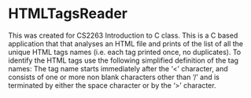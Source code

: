 # HTMLTagsReader
This was created for CS2263 Introduction to C class. 
This is a C based application that that analyses an HTML file and prints of the list of all the unique HTML tags names (i.e. each tag printed once, no duplicates).
To identify the HTML tags use the following simplified definition of the tag names: The tag name starts immediately after the ‘<’ character, and consists of one or more non blank characters other than ‘/’ and is terminated by either the space character or by the ‘>’ character.
